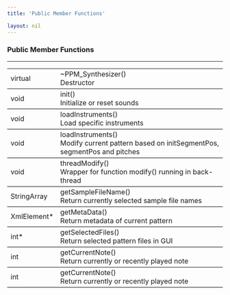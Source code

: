 ```yaml
---
title: 'Public Member Functions'

layout: nil
---
```


### Public Member Functions 
---
<style>
    table {
        width: 100%;
    }
    tr {
        border-bottom: 1px solid black;
    }
    .type td {
        width: 20%;
        text-align: right
        vertical-align: top
    }
    .func td {
        width: 80%;
        text-align: left
        vertical-align: top
    }
</style>

<table>
    <tr> 
        <td class="type"> virtual </td>
        <td class="func"> 
            ~PPM_Synthesizer() 
            <br> Destructor 
        </td>
    </tr>
    <tr> 
        <td class="type"> void </td>
        <td class="func"> 
            init()
            <br> Initialize or reset sounds 
        </td>
    </tr>
    <tr> 
        <td class="type"> void </td>
        <td class="func"> 
            loadInstruments()
            <br> Load specific instruments
        </td>
    </tr>
    <tr> 
        <td class="type"> void </td>
        <td class="func"> 
            loadInstruments()
            <br> Modify current pattern based on initSegmentPos, segmentPos and pitches
        </td>
    </tr>
    <tr> 
        <td class="type"> void </td>
        <td class="func"> 
            threadModify()
            <br> Wrapper for function modify() running in back-thread
        </td>
    </tr>
    <tr> 
        <td class="type"> StringArray </td>
        <td class="func"> 
            getSampleFileName()
            <br> Return currently selected sample file names
        </td>
    </tr>
    <tr> 
        <td class="type"> XmlElement* </td>
        <td class="func"> 
            getMetaData()
            <br> Return metadata of current pattern
        </td>
    </tr>
    <tr> 
        <td class="type"> int* </td>
        <td class="func"> 
            getSelectedFiles()
            <br> Return selected pattern files in GUI
        </td>
    </tr>
    <tr> 
        <td class="type"> int </td>
        <td class="func"> 
            getCurrentNote()
            <br> Return currently or recently played note
        </td>
    </tr>
    <tr> 
        <td class="type"> int </td>
        <td class="func"> 
            getCurrentNote()
            <br> Return currently or recently played note
        </td>
    </tr>
</table>
